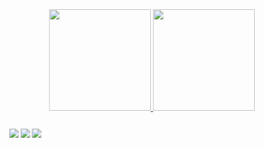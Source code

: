 <div align="center">
  <a href="https://github.com/ScParis">
   <img height="180em" src="https://github-readme-stats.vercel.app/api?username=ScParis&theme=dark&show_icons=true&include_all_commits=true&count_private=true"/>
  <img height="180em" src="https://github-readme-stats.vercel.app/api/top-langs/?username=ScParis&layout=compact&theme=dark"/>
</div>
  
##
  
<div>
  <a href="https://www.linkedin.com/in/scherman-paris/" target="_blank"><img src="https://img.shields.io/badge/-LinkedIn-%230077B5?style=for-the-badge&logo=linkedin&logoColor=white" target="_blank"></a>    
  <a href = "mailto:schpariss@gmail.com"><img src="https://img.shields.io/badge/Gmail-D14836?style=for-the-badge&logo=gmail&logoColor=white" target="_blank"></a>
  <a href = "ScParis#2813"><img src="https://img.shields.io/badge/Discord-7289DA?style=for-the-badge&logo=discord&logoColor=white" target="_blank"></a>  
</div>